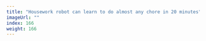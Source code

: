 ```yaml
---
title: "Housework robot can learn to do almost any chore in 20 minutes"
imageUrl: ""
index: 166
weight: 166
---
```


